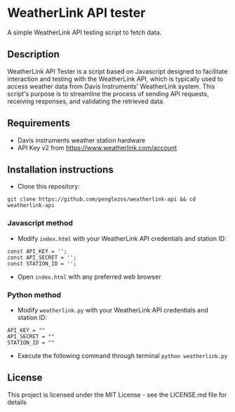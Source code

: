 # WeatherLink API tester

A simple WeatherLink API testing script to fetch data.

## Description

WeatherLink API Tester is a script based on Javascript designed to facilitate interaction and testing with the WeatherLink API, which is typically used to access weather data from Davis Instruments' WeatherLink system. This script's purpose is to streamline the process of sending API requests, receiving responses, and validating the retrieved data.

## Requirements

* Davis instruments weather station hardware
* API Key v2 from https://www.weatherlink.com/account

## Installation instructions

* Clone this repository:
```
git clone https://github.com/penglezos/weatherlink-api && cd weatherlink-api
```

### Javascript method

* Modify `index.html` with your WeatherLink API credentials and station ID:
```
const API_KEY = '';
const API_SECRET = '';
const STATION_ID = '';
```

* Open `index.html` with any preferred web browser

### Python method

* Modify `weatherlink.py` with your WeatherLink API credentials and station ID:
```
API_KEY = ""
API_SECRET = ""
STATION_ID = ""
```

* Execute the following command through terminal `python weatherlink.py`

## License

This project is licensed under the MIT License - see the LICENSE.md file for details
